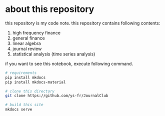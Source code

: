 # about this repository

this repository is my code note. this repository contains following contents:

1. high frequency finance
2. general finance
3. linear algebra
4. journal review
5. statistical analysis (time series analysis)

if you want to see this notebook, execute following command.

```bash
# requirements
pip install mkdocs
pip install mkdocs-material

# clone this directory
git clone https://github.com/ys-fr/JournalClub

# build this site
mkdocs serve
```
